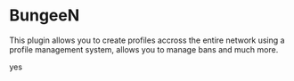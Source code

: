 # BungeeN
This plugin allows you to create profiles accross the entire network using a profile management system, allows you to manage bans and much more.

yes
